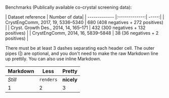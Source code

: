 Benchmarks (Publically available co-crystal screening data):

| Dataset reference      | Number of data| 
| ------------- |:-------------:| -----:|
| CrystEngComm, 2017, 19, 5336–5340 | 680 (408 negatives + 272 positives) | 
| Cryst. Growth Des., 2014, 14, 165–171 | 432 (300 negatives + 132 positives)    | 
| CrystEngComm, 2014, 16, 5839–5848 | 38 (36 negatives + 2 positives)   |   

There must be at least 3 dashes separating each header cell.
The outer pipes (|) are optional, and you don't need to make the 
raw Markdown line up prettily. You can also use inline Markdown.

Markdown | Less | Pretty
--- | --- | ---
*Still* | `renders` | **nicely**
1 | 2 | 3

